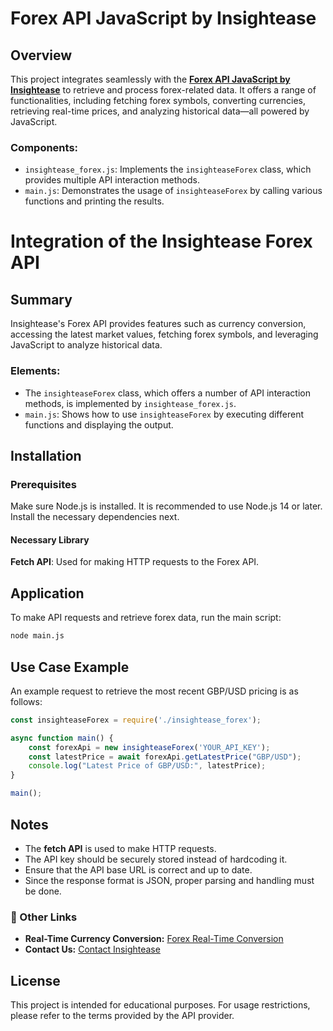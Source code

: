 # Forex API JavaScript by Insightease

## Overview
This project integrates seamlessly with the **[Forex API JavaScript by Insightease](https://insightease.com/docs/forex-api)** to retrieve and process forex-related data. It offers a range of functionalities, including fetching forex symbols, converting currencies, retrieving real-time prices, and analyzing historical data—all powered by JavaScript.

### Components:
- `insightease_forex.js`: Implements the `insighteaseForex` class, which provides multiple API interaction methods.
- `main.js`: Demonstrates the usage of `insighteaseForex` by calling various functions and printing the results.

# Integration of the Insightease Forex API

## Summary
Insightease's Forex API provides features such as currency conversion, accessing the latest market values, fetching forex symbols, and leveraging JavaScript to analyze historical data.

### Elements:
- The `insighteaseForex` class, which offers a number of API interaction methods, is implemented by `insightease_forex.js`.
- `main.js`: Shows how to use `insighteaseForex` by executing different functions and displaying the output.

## Installation

### Prerequisites
Make sure Node.js is installed. It is recommended to use Node.js 14 or later. Install the necessary dependencies next.

#### Necessary Library
**Fetch API**: Used for making HTTP requests to the Forex API.

## Application
To make API requests and retrieve forex data, run the main script:
```sh
node main.js
```

## Use Case Example
An example request to retrieve the most recent GBP/USD pricing is as follows:
```javascript
const insighteaseForex = require('./insightease_forex');

async function main() {
    const forexApi = new insighteaseForex('YOUR_API_KEY');
    const latestPrice = await forexApi.getLatestPrice("GBP/USD");
    console.log("Latest Price of GBP/USD:", latestPrice);
}

main();
```

## Notes
- The **fetch API** is used to make HTTP requests.
- The API key should be securely stored instead of hardcoding it.
- Ensure that the API base URL is correct and up to date.
- Since the response format is JSON, proper parsing and handling must be done.

### 🔗 Other Links
- **Real-Time Currency Conversion:** [Forex Real-Time Conversion](https://insightease.com/currency-converter)
- **Contact Us:** [Contact Insightease](https://insightease.com/contact)

## License
This project is intended for educational purposes. For usage restrictions, please refer to the terms provided by the API provider.

